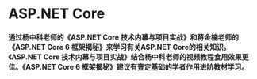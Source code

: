 # ASP.NET Core
#### 通过杨中科老师的《ASP.NET Core 技术内幕与项目实战》和蒋金楠老师的《ASP.NET Core 6 框架揭秘》来学习有关ASP.NET Core的相关知识。《ASP.NET Core 技术内幕与项目实战》结合杨中科老师的视频教程食用效果更佳。《ASP.NET Core 6 框架揭秘》建议有壹定基础的学者作用进阶教材学习。
